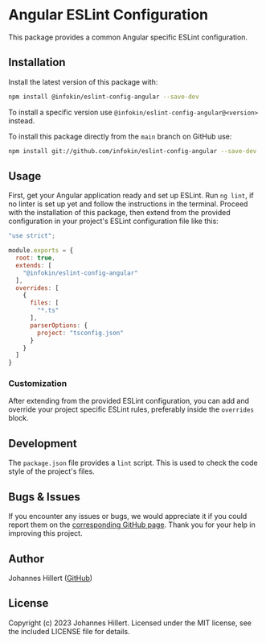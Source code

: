 # Angular ESLint Configuration

This package provides a common Angular specific ESLint configuration.

## Installation

Install the latest version of this package with:

```bash
npm install @infokin/eslint-config-angular --save-dev
```

To install a specific version use `@infokin/eslint-config-angular@<version>` instead.

To install this package directly from the `main` branch on GitHub use:

```bash
npm install git://github.com/infokin/eslint-config-angular --save-dev
```

## Usage

First, get your Angular application ready and set up ESLint. Run `ng lint`, if no linter is set up yet and follow the
instructions in the terminal. Proceed with the installation of this package, then extend from the provided configuration
in your project's ESLint configuration file like this:

```javascript
"use strict";

module.exports = {
  root: true,
  extends: [
    "@infokin/eslint-config-angular"
  ],
  overrides: [
    {
      files: [
        "*.ts"
      ],
      parserOptions: {
        project: "tsconfig.json"
      }
    }
  ]
}
```

### Customization

After extending from the provided ESLint configuration, you can add and override your project specific ESLint rules,
preferably inside the `overrides` block.

## Development

The `package.json` file provides a `lint` script. This is used to check the code style of the project's files.

## Bugs & Issues

If you encounter any issues or bugs, we would appreciate it if you could report them on
the [corresponding GitHub page](https://github.com/infokin/eslint-config-angular/issues). Thank you for your help in
improving this project.

## Author

Johannes Hillert ([GitHub](https://github.com/clovergaze))

## License

Copyright (c) 2023 Johannes Hillert. Licensed under the MIT license, see the included LICENSE file for details.
